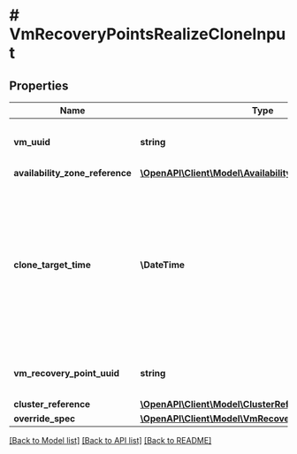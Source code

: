 # # VmRecoveryPointsRealizeCloneInput

## Properties

Name | Type | Description | Notes
------------ | ------------- | ------------- | -------------
**vm_uuid** | **string** | UUID of the vm entity for which the recovery point is to be cloned. |
**availability_zone_reference** | [**\OpenAPI\Client\Model\AvailabilityZoneReference**](AvailabilityZoneReference.md) |  |
**clone_target_time** | **\DateTime** | The target time of the state that the user wishes to clone to a target site. This is in internet date/time format (RFC 3339). This field is explicitly used for time based replication in high frequency snapshotting and will be ignored for a regular restore. |
**vm_recovery_point_uuid** | **string** | UUID of the new vm_recovery_point that will be created. | [optional]
**cluster_reference** | [**\OpenAPI\Client\Model\ClusterReference**](ClusterReference.md) |  | [optional]
**override_spec** | [**\OpenAPI\Client\Model\VmRecoveryPointsOverrideSpec**](VmRecoveryPointsOverrideSpec.md) |  | [optional]

[[Back to Model list]](../../README.md#models) [[Back to API list]](../../README.md#endpoints) [[Back to README]](../../README.md)
